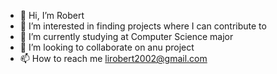 - 👋 Hi, I’m Robert 
- 👀 I’m interested in finding projects where I can contribute to
- 🌱 I’m currently studying at Computer Science major
- 💞️ I’m looking to collaborate on anu project
- 📫 How to reach me lirobert2002@gmail.com

<!---
Rbl0/Rbl0 is a ✨ special ✨ repository because its `README.md` (this file) appears on your GitHub profile.
You can click the Preview link to take a look at your changes.
--->
